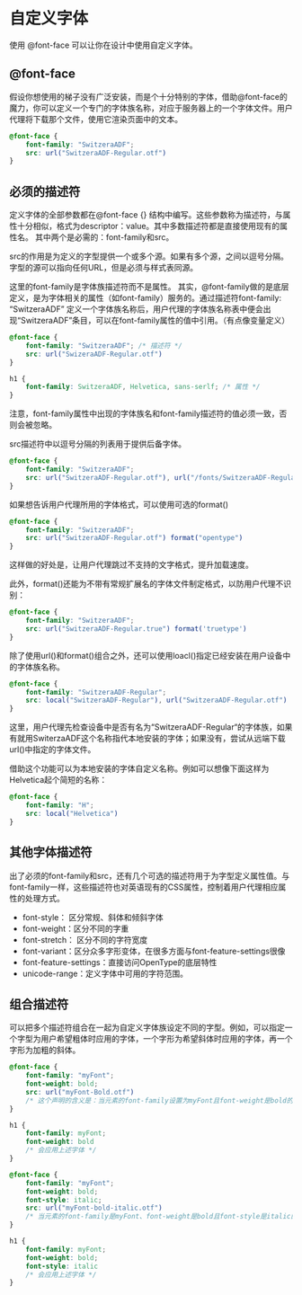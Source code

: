 # 自定义字体
使用 @font-face 可以让你在设计中使用自定义字体。

## @font-face
假设你想使用的梯子没有广泛安装，而是个十分特别的字体，借助@font-face的魔力，你可以定义一个专门的字体族名称，对应于服务器上的一个字体文件。用户代理将下载那个文件，使用它渲染页面中的文本。
```CSS
@font-face {
    font-family: "SwitzeraADF";
    src: url("SwitzeraADF-Regular.otf")
}
```

## 必须的描述符
定义字体的全部参数都在@font-face {} 结构中编写。这些参数称为描述符，与属性十分相似，格式为descriptor：value。其中多数描述符都是直接使用现有的属性名。
其中两个是必需的：font-family和src。

src的作用是为定义的字型提供一个或多个源。如果有多个源，之间以逗号分隔。字型的源可以指向任何URL，但是必须与样式表同源。

这里的font-family是字体族描述符而不是属性。
其实，@font-family做的是底层定义，是为字体相关的属性（如font-family）服务的。通过描述符font-family: “SwitzeraADF” 定义一个字体族名称后，用户代理的字体族名称表中便会出现“SwitzeraADF”条目，可以在font-family属性的值中引用。（有点像变量定义）
```CSS
@font-face {
    font-family: "SwitzeraADF"; /* 描述符 */
    src: url("SwizeraADF-Regular.otf")
}

h1 {
    font-family: SwitzeraADF, Helvetica, sans-serlf; /* 属性 */
}

```

注意，font-family属性中出现的字体族名和font-family描述符的值必须一致，否则会被忽略。

src描述符中以逗号分隔的列表用于提供后备字体。
```CSS
@font-face {
    font-family: "SwitzeraADF";
    src: url("SwitzeraADF-Regular.otf"), url("/fonts/SwitzeraADF-Regular.otf")
}
```

如果想告诉用户代理所用的字体格式，可以使用可选的format()
```CSS
@font-face {
    font-family: "SwitzeraADF";
    src: url("SwitzeraADF-Regular.otf") format("opentype")
}
```

这样做的好处是，让用户代理跳过不支持的文字格式，提升加载速度。

此外，format()还能为不带有常规扩展名的字体文件制定格式，以防用户代理不识别：
```CSS
@font-face {
    font-family: "SwitzeraADF";
    src: url("SwitzeraADF-Regular.true") format('truetype')
}
```

除了使用url()和format()组合之外，还可以使用loacl()指定已经安装在用户设备中的字体族名称。
```CSS
@font-face {
    font-family: "SwitzeraADF-Regular";
    src: local("SwitzeraADF-Regular"), url("SwitzeraADF-Regular.otf")
}
```
这里，用户代理先检查设备中是否有名为“SwitzeraADF-Regular“的字体族，如果有就用SwiterzaADF这个名称指代本地安装的字体；如果没有，尝试从远端下载url()中指定的字体文件。

借助这个功能可以为本地安装的字体自定义名称。例如可以想像下面这样为Helvetica起个简短的名称：
```CSS
@font-face {
    font-family: "H";
    src: local("Helvetica")
}
```
## 其他字体描述符
出了必须的font-family和src，还有几个可选的描述符用于为字型定义属性值。与font-family一样，这些描述符也对英语现有的CSS属性，控制着用户代理相应属性的处理方式。

* font-style： 区分常规、斜体和倾斜字体
* font-weight：区分不同的字重
* font-stretch： 区分不同的字符宽度
* font-variant：区分众多字形变体，在很多方面与font-feature-settings很像
* font-feature-settings：直接访问OpenType的底层特性
* unicode-range：定义字体中可用的字符范围。

## 组合描述符
可以把多个描述符组合在一起为自定义字体族设定不同的字型。例如，可以指定一个字型为用户希望粗体时应用的字体，一个字形为希望斜体时应用的字体，再一个字形为加粗的斜体。
```CSS
@font-face {
    font-family: "myFont";
    font-weight: bold;
    src: url("myFont-Bold.otf")
    /* 这个声明的含义是：当元素的font-family设置为myFont且font-weight是bold的时候，应用myFont-Blod.otf文件的字体 */
}

h1 { 
    font-family: myFont; 
    font-weight: bold 
    /* 会应用上述字体 */
}

@font-face {
    font-family: "myFont";
    font-weight: bold;
    font-style: italic;
    src: url("myFont-bold-italic.otf")
    /* 当元素的font-family是myFont、font-weight是bold且font-style是italic的时候，应用myFont-Bold-Italic.otf的字体 */
}

h1 { 
    font-family: myFont; 
    font-weight: bold; 
    font-style: italic
    /* 会应用上述字体 */
}
```
